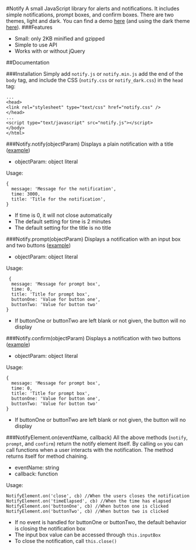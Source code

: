 #Notify
A small JavaScript library for alerts and notifications. It includes simple notifications, prompt boxes, and confirm boxes. There are two themes, light and dark. You can find a demo [here](http://jsbin.com/hututenobo/1/edit?html,output) (and using the dark theme [here](http://jsbin.com/varutijeve/1/edit?html,output)).
###Features

 - Small: only 2KB minified and gzipped
 - Simple to use API
 - Works with or without jQuery

##Documentation

###Installation
Simply add `notify.js` or `notify.min.js` add the end of the `body` tag, and include the CSS	(`notify.css` or `notify_dark.css`) in the `head` tag:

    ...
    <head>
    <link rel="stylesheet" type="text/css" href="notify.css" />
    </head>
    ...
    <script type="text/javascript" src="notify.js"></script>
    </body>
    </html>

###Notify.notify(objectParam)
Displays a plain notification with a title ([example](http://jsbin.com/qapoduguko/1/edit?html,output))

 - objectParam: object literal

Usage:

    {
      message: 'Message for the notification',
      time: 3000,
      title: 'Title for the notification',
    }
   

 - If time is 0, it will not close automatically
 - The default setting for time is 2 minutes
 - The default setting for the title is no title
    
###Notify.prompt(objectParam)
Displays a notification with an input box and two buttons ([example](http://jsbin.com/xolehadano/1/edit?html,output))

 - objectParam: object literal
 
Usage:

     {
      message: 'Message for prompt box',
      time: 0,
      title: 'Title for prompt box',
      buttonOne: 'Value for button one',
      buttonTwo: 'Value for button two'
    }
    

   - If buttonOne or buttonTwo are left blank or not given, the button will no display

###Notify.confirm(objectParam)
Displays a notification with two buttons ([example](http://jsbin.com/dupikahari/2/))

 - objectParam: object literal
 
Usage: 

    {
      message: 'Message for prompt box',
      time: 0,
      title: 'Title for prompt box',
      buttonOne: 'Value for button one',
      buttonTwo: 'Value for button two'
    }
    

   - If buttonOne or buttonTwo are left blank or not given, the button will no display

###NotifyElement.on(eventName, callback)
All the above methods (`notify`, `prompt`, and `confirm`) return the notify element itself. By calling `on` you can call functions when a user interacts with the notification. The method returns itself for method chaining.

 - eventName: string
 - callback: function

Usage:

    NotifyElement.on('close', cb) //When the users closes the notification
    NotifyElement.on('timeElapsed', cb) //When the time has elapsed
    NotifyElement.on('buttonOne', cb) //When button one is clicked
    NotifyElement.on('buttonTwo', cb) //When button two is clicked
    

   - If no event is handled for buttonOne or buttonTwo, the default behavior is closing the notification box
   - The input box value can be accessed through `this.inputBox`
   - To close the notification, call `this.close()`

    
